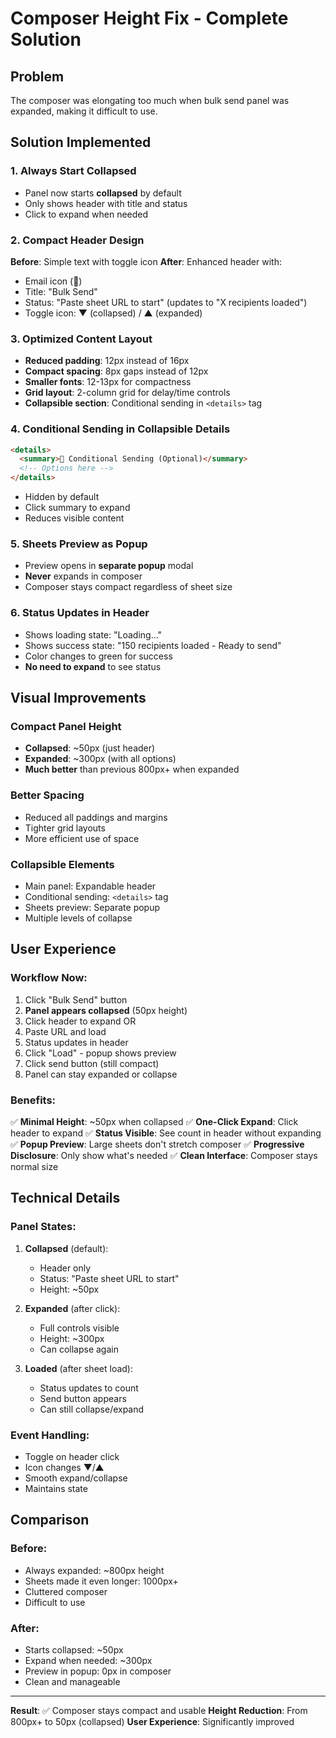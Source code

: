 # Composer Height Fix - Complete Solution

## Problem
The composer was elongating too much when bulk send panel was expanded, making it difficult to use.

## Solution Implemented

### 1. Always Start Collapsed
- Panel now starts **collapsed** by default
- Only shows header with title and status
- Click to expand when needed

### 2. Compact Header Design
**Before**: Simple text with toggle icon
**After**: Enhanced header with:
- Email icon (📧)
- Title: "Bulk Send"
- Status: "Paste sheet URL to start" (updates to "X recipients loaded")
- Toggle icon: ▼ (collapsed) / ▲ (expanded)

### 3. Optimized Content Layout
- **Reduced padding**: 12px instead of 16px
- **Compact spacing**: 8px gaps instead of 12px
- **Smaller fonts**: 12-13px for compactness
- **Grid layout**: 2-column grid for delay/time controls
- **Collapsible section**: Conditional sending in `<details>` tag

### 4. Conditional Sending in Collapsible Details
```html
<details>
  <summary>🎯 Conditional Sending (Optional)</summary>
  <!-- Options here -->
</details>
```
- Hidden by default
- Click summary to expand
- Reduces visible content

### 5. Sheets Preview as Popup
- Preview opens in **separate popup** modal
- **Never** expands in composer
- Composer stays compact regardless of sheet size

### 6. Status Updates in Header
- Shows loading state: "Loading..."
- Shows success state: "150 recipients loaded - Ready to send"
- Color changes to green for success
- **No need to expand** to see status

## Visual Improvements

### Compact Panel Height
- **Collapsed**: ~50px (just header)
- **Expanded**: ~300px (with all options)
- **Much better** than previous 800px+ when expanded

### Better Spacing
- Reduced all paddings and margins
- Tighter grid layouts
- More efficient use of space

### Collapsible Elements
- Main panel: Expandable header
- Conditional sending: `<details>` tag
- Sheets preview: Separate popup
- Multiple levels of collapse

## User Experience

### Workflow Now:
1. Click "Bulk Send" button
2. **Panel appears collapsed** (50px height)
3. Click header to expand OR
4. Paste URL and load
5. Status updates in header
6. Click "Load" - popup shows preview
7. Click send button (still compact)
8. Panel can stay expanded or collapse

### Benefits:
✅ **Minimal Height**: ~50px when collapsed
✅ **One-Click Expand**: Click header to expand
✅ **Status Visible**: See count in header without expanding
✅ **Popup Preview**: Large sheets don't stretch composer
✅ **Progressive Disclosure**: Only show what's needed
✅ **Clean Interface**: Composer stays normal size

## Technical Details

### Panel States:
1. **Collapsed** (default):
   - Header only
   - Status: "Paste sheet URL to start"
   - Height: ~50px

2. **Expanded** (after click):
   - Full controls visible
   - Height: ~300px
   - Can collapse again

3. **Loaded** (after sheet load):
   - Status updates to count
   - Send button appears
   - Can still collapse/expand

### Event Handling:
- Toggle on header click
- Icon changes ▼/▲
- Smooth expand/collapse
- Maintains state

## Comparison

### Before:
- Always expanded: ~800px height
- Sheets made it even longer: 1000px+
- Cluttered composer
- Difficult to use

### After:
- Starts collapsed: ~50px
- Expand when needed: ~300px
- Preview in popup: 0px in composer
- Clean and manageable

---

**Result**: ✅ Composer stays compact and usable
**Height Reduction**: From 800px+ to 50px (collapsed)
**User Experience**: Significantly improved

